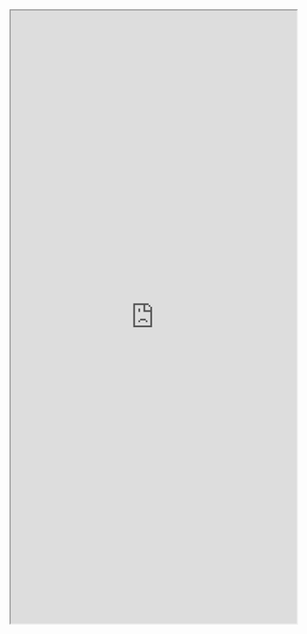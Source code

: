 
<iframe src="https://docs.google.com/spreadsheets/d/1EO765CIH26moFyGd8ytdjR5iXxQsqXK5BcmoTeNORGM/edit?usp=editing" width="100%" height="1080px"></iframe>
